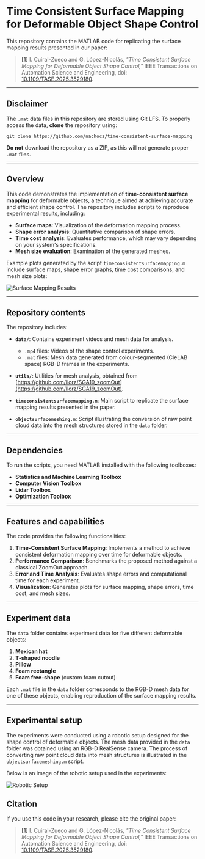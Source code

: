 # Time Consistent Surface Mapping for Deformable Object Shape Control

This repository contains the MATLAB code for replicating the surface mapping results presented in our paper:

> **[1]** I. Cuiral-Zueco and G. López-Nicolás, *"Time Consistent Surface Mapping for Deformable Object Shape Control,"* IEEE Transactions on Automation Science and Engineering, doi: [10.1109/TASE.2025.3529180](https://doi.org/10.1109/TASE.2025.3529180).

---
## Disclaimer

The `.mat` data files in this repository are stored using Git LFS. To properly access the data, **clone** the repository using:

`git clone https://github.com/nachocz/time-consistent-surface-mapping`

**Do not** download the repository as a ZIP, as this will not generate proper `.mat` files.

---

## Overview

This code demonstrates the implementation of **time-consistent surface mapping** for deformable objects, a technique aimed at achieving accurate and efficient shape control. The repository includes scripts to reproduce experimental results, including:
- **Surface maps**: Visualization of the deformation mapping process.
- **Shape error analysis**: Quantitative comparison of shape errors.
- **Time cost analysis**: Evaluates performance, which may vary depending on your system's specifications.
- **Mesh size evaluation**: Examination of the generated meshes.

Example plots generated by the script `timeconsistentsurfacemapping.m` include surface maps, shape error graphs, time cost comparisons, and mesh size plots:

![Surface Mapping Results](https://github.com/user-attachments/assets/98a36d80-3099-46ab-824e-54306151167e)

---

## Repository contents

The repository includes:

- **`data/`**: Contains experiment videos and mesh data for analysis.
  - `.mp4` files: Videos of the shape control experiments.
  - `.mat` files: Mesh data generated from colour-segmented (CieLAB space) RGB-D frames in the experiments.
  
- **`utils/`**: Utilities for mesh analysis, obtained from [https://github.com/llorz/SGA19_zoomOut](https://github.com/llorz/SGA19_zoomOut).
  
- **`timeconsistentsurfacemapping.m`**: Main script to replicate the surface mapping results presented in the paper.
  
- **`objectsurfacemeshing.m`**: Script illustrating the conversion of raw point cloud data into the mesh structures stored in the `data` folder.
---

## Dependencies

To run the scripts, you need MATLAB installed with the following toolboxes:
- **Statistics and Machine Learning Toolbox**
- **Computer Vision Toolbox**
- **Lidar Toolbox**
- **Optimization Toolbox**

---

## Features and capabilities

The code provides the following functionalities:
1. **Time-Consistent Surface Mapping**: Implements a method to achieve consistent deformation mapping over time for deformable objects.
2. **Performance Comparison**: Benchmarks the proposed method against a classical ZoomOut approach.
3. **Error and Time Analysis**: Evaluates shape errors and computational time for each experiment.
4. **Visualization**: Generates plots for surface mapping, shape errors, time cost, and mesh sizes.

---

## Experiment data

The `data` folder contains experiment data for five different deformable objects:
1. **Mexican hat**
2. **T-shaped noodle**
3. **Pillow**
4. **Foam rectangle**
5. **Foam free-shape** (custom foam cutout)

Each `.mat` file in the `data` folder corresponds to the RGB-D mesh data for one of these objects, enabling reproduction of the surface mapping results.


---

## Experimental setup

The experiments were conducted using a robotic setup designed for the shape control of deformable objects. The mesh data provided in the `data` folder was obtained using an RGB-D RealSense camera. The process of converting raw point cloud data into mesh structures is illustrated in the `objectsurfacemeshing.m` script.

Below is an image of the robotic setup used in the experiments:

![Robotic Setup](https://github.com/user-attachments/assets/f41b79fe-97c9-454b-b08e-2671eb367adb)

## Citation

If you use this code in your research, please cite the original paper:

> **[1]** I. Cuiral-Zueco and G. López-Nicolás, *"Time Consistent Surface Mapping for Deformable Object Shape Control,"* IEEE Transactions on Automation Science and Engineering, doi: [10.1109/TASE.2025.3529180](https://doi.org/10.1109/TASE.2025.3529180).
